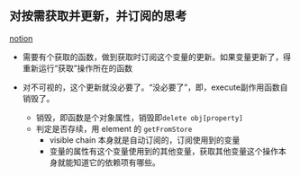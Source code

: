 ## 对按需获取并更新，并订阅的思考

[notion](https://edsolaters.notion.site/8ec939cc277f4c28bb9eb452f07c52e6?pvs=4)

- 需要有个获取的函数，做到获取时订阅这个变量的更新。如果变量更新了，得重新运行“获取”操作所在的函数

- 对不可视的，这个更新就没必要了。“没必要了”，即，execute副作用函数自销毁了。
  - 销毁，即函数是个对象属性，销毁即`delete obj[property]`
  - 判定是否存续，用 element 的 `getFromStore`
    - visible chain 本身就是自动订阅的，订阅使用到的变量
    - 变量的属性有这个变量使用到的其他变量，获取其他变量这个操作本身就能知道它的依赖项有哪些。
